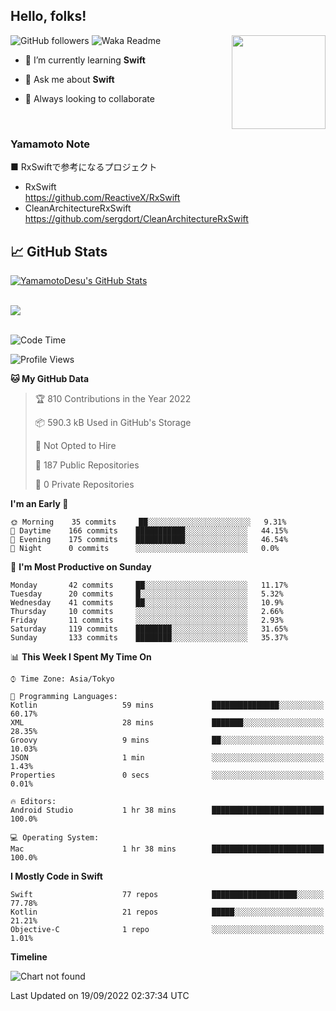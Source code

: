 ## Hello, folks! 

<p>
<img align="right" src="https://media.giphy.com/media/26ufdb3cYKwbRtYVW/giphy.gif" style="max-width:100%;" height="150px">
 
![GitHub followers](https://img.shields.io/github/followers/YamamotoDesu?label=Follow&style=social)
![Waka Readme](https://github.com/YamamotoDesu/YamamotoDesu/workflows/Waka%20Readme/badge.svg)
 
- 🌱 I’m currently learning **Swift**  
 
- 💬 Ask me about **Swift**  
 
- 👯 Always looking to collaborate
</p>
<br>

### Yamamoto Note
■ RxSwiftで参考になるプロジェクト　<br>
* RxSwift  
https://github.com/ReactiveX/RxSwift
* CleanArchitectureRxSwift  
https://github.com/sergdort/CleanArchitectureRxSwift



## &#x1f4c8; GitHub Stats
<a href="https://github.com/YamamotoDesu/YamamotoDesu">
  <img align="center" src="https://github-readme-stats.vercel.app/api?username=YamamotoDesu&show_icons=true&line_height=27&count_private=true&title_color=ffffff&text_color=c9cacc&icon_color=2bbc8a&bg_color=1d1f21&hide=contribs,prs&show_icons=true" alt="YamamotoDesu's GitHub Stats" /><br><br>
</a>

![](https://github-profile-summary-cards.vercel.app/api/cards/profile-details?username=YamamotoDesu&theme=vue)
<br><br>

<!--START_SECTION:waka-->
![Code Time](http://img.shields.io/badge/Code%20Time-191%20hrs%2037%20mins-blue)

![Profile Views](http://img.shields.io/badge/Profile%20Views-8-blue)

**🐱 My GitHub Data** 

> 🏆 810 Contributions in the Year 2022
 > 
> 📦 590.3 kB Used in GitHub's Storage 
 > 
> 🚫 Not Opted to Hire
 > 
> 📜 187 Public Repositories 
 > 
> 🔑 0 Private Repositories  
 > 
**I'm an Early 🐤** 

```text
🌞 Morning    35 commits     ██░░░░░░░░░░░░░░░░░░░░░░░   9.31% 
🌆 Daytime    166 commits    ███████████░░░░░░░░░░░░░░   44.15% 
🌃 Evening    175 commits    ███████████░░░░░░░░░░░░░░   46.54% 
🌙 Night      0 commits      ░░░░░░░░░░░░░░░░░░░░░░░░░   0.0%

```
📅 **I'm Most Productive on Sunday** 

```text
Monday       42 commits     ██░░░░░░░░░░░░░░░░░░░░░░░   11.17% 
Tuesday      20 commits     █░░░░░░░░░░░░░░░░░░░░░░░░   5.32% 
Wednesday    41 commits     ██░░░░░░░░░░░░░░░░░░░░░░░   10.9% 
Thursday     10 commits     ░░░░░░░░░░░░░░░░░░░░░░░░░   2.66% 
Friday       11 commits     ░░░░░░░░░░░░░░░░░░░░░░░░░   2.93% 
Saturday     119 commits    ████████░░░░░░░░░░░░░░░░░   31.65% 
Sunday       133 commits    ████████░░░░░░░░░░░░░░░░░   35.37%

```


📊 **This Week I Spent My Time On** 

```text
⌚︎ Time Zone: Asia/Tokyo

💬 Programming Languages: 
Kotlin                   59 mins             ███████████████░░░░░░░░░░   60.17% 
XML                      28 mins             ███████░░░░░░░░░░░░░░░░░░   28.35% 
Groovy                   9 mins              ██░░░░░░░░░░░░░░░░░░░░░░░   10.03% 
JSON                     1 min               ░░░░░░░░░░░░░░░░░░░░░░░░░   1.43% 
Properties               0 secs              ░░░░░░░░░░░░░░░░░░░░░░░░░   0.01%

🔥 Editors: 
Android Studio           1 hr 38 mins        █████████████████████████   100.0%

💻 Operating System: 
Mac                      1 hr 38 mins        █████████████████████████   100.0%

```

**I Mostly Code in Swift** 

```text
Swift                    77 repos            ███████████████████░░░░░░   77.78% 
Kotlin                   21 repos            █████░░░░░░░░░░░░░░░░░░░░   21.21% 
Objective-C              1 repo              ░░░░░░░░░░░░░░░░░░░░░░░░░   1.01%

```


**Timeline**

![Chart not found](https://raw.githubusercontent.com/YamamotoDesu/YamamotoDesu/main/charts/bar_graph.png) 


 Last Updated on 19/09/2022 02:37:34 UTC
<!--END_SECTION:waka-->


